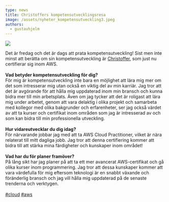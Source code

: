 ```yaml
---
type: news
title: Christoffers kompetensutvecklingsresa
image: /assets/nyheter_kompetensutveckling3.jpeg
authors:
  - gustavhjelm
---
```

<img class="image-left" src="/assets/nyheter_kompetensutveckling3.jpeg">

Det är fredag och det är dags att prata kompetensutveckling! Sist men inte minst att berätta om sin kompetensutveckling är [Christoffer](https://www.linkedin.com/in/ACoAACALVc0BJxTYXdPRh2LvKXG2GnQlZjbLS8k), som just nu certifierar sig inom AWS.\
\
**Vad betyder kompetensutveckling för dig?**\
För mig är kompetensutveckling inte bara en möjlighet att lära mig mer om det som intresserar mig utan också en viktig del av min karriär. Jag tror att det är avgörande för att hålla mig uppdaterad inom min bransch och kunna bidra mer till min arbetsplats. Även om jag tycker att det är roligast att lära mig under arbetet, genom att vara delaktig i olika projekt och samarbeta med kollegor med olika bakgrunder och erfarenheter, ser jag också värdet av att ta kurser och certifikat inom områden som jag är intresserad av och som kan bidra till min professionella utveckling.\
\
**Hur vidareutvecklar du dig idag?**\
För närvarande jobbar jag med att ta AWS Cloud Practitioner, vilket är nära relaterat till mitt dagliga jobb. Jag tror att denna certifiering kommer att bidra till att stärka mina färdigheter och kunskaper inom området!\
\
**Vad har du för planer framöver?**\
På lång sikt har jag planer på att ta ett mer avancerat AWS-certifikat och gå olika kurser inom programmering. Jag tror att dessa kunskaper kommer att vara värdefulla för mig eftersom teknologi är en snabbt växande och föränderlig bransch och jag vill hålla mig uppdaterad på de senaste trenderna och verktygen.\
\
[\#cloud](https://www.linkedin.com/feed/hashtag/?keywords=cloud&highlightedUpdateUrns=urn%3Ali%3Aactivity%3A7047535761818021888) [\#aws](https://www.linkedin.com/feed/hashtag/?keywords=aws&highlightedUpdateUrns=urn%3Ali%3Aactivity%3A7047535761818021888)